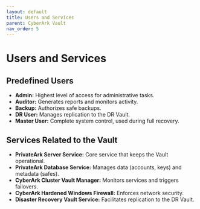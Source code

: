 ```yaml
---
layout: default
title: Users and Services
parent: CyberArk Vault
nav_order: 5
---
```


# Users and Services

## Predefined Users
- **Admin:** Highest level of access for administrative tasks.
- **Auditor:** Generates reports and monitors activity.
- **Backup:** Authorizes safe backups.
- **DR User:** Manages replication to the DR Vault.
- **Master User:** Complete system control, used during full recovery.

## Services Related to the Vault
- **PrivateArk Server Service:** Core service that keeps the Vault operational.
- **PrivateArk Database Service:** Manages data (accounts, keys) and metadata (safes).
- **CyberArk Cluster Vault Manager:** Monitors services and triggers failovers.
- **CyberArk Hardened Windows Firewall:** Enforces network security.
- **Disaster Recovery Vault Service:** Facilitates replication to the DR Vault.